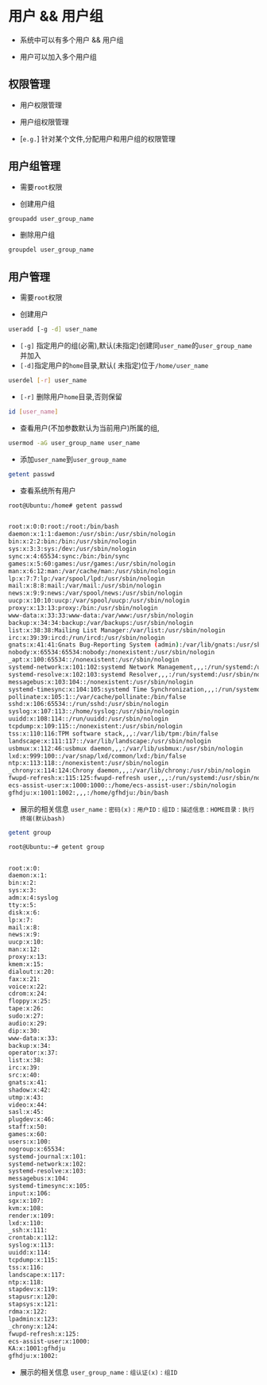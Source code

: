 # 用户 && 用户组

* 系统中可以有多个用户 && 用户组

* 用户可以加入多个用户组 

## 权限管理

* 用户权限管理

* 用户组权限管理

* [`e.g.`] 针对某个文件,分配用户和用户组的权限管理

## 用户组管理

* 需要`root`权限

* 创建用户组

```bash
groupadd user_group_name
```

* 删除用户组

```bash
groupdel user_group_name
```

## 用户管理

* 需要`root`权限

* 创建用户

```bash
useradd [-g -d] user_name
```

* `[-g]` 指定用户的组(必需),默认(未指定)创建同`user_name`的`user_group_name`并加入
* `[-d]`指定用户的`home`目录,默认( 未指定)位于`/home/user_name`


```bash
userdel [-r] user_name
```

* `[-r]` 删除用户`home`目录,否则保留

```bash
id [user_name]
```

* 查看用户(不加参数默认为当前用户)所属的组,

```bash
usermod -aG user_group_name user_name
```

* 添加`user_name`到`user_group_name`

```bash
getent passwd
```

* 查看系统所有用户

```bash
root@Ubuntu:/home# getent passwd


root:x:0:0:root:/root:/bin/bash
daemon:x:1:1:daemon:/usr/sbin:/usr/sbin/nologin
bin:x:2:2:bin:/bin:/usr/sbin/nologin
sys:x:3:3:sys:/dev:/usr/sbin/nologin
sync:x:4:65534:sync:/bin:/bin/sync
games:x:5:60:games:/usr/games:/usr/sbin/nologin
man:x:6:12:man:/var/cache/man:/usr/sbin/nologin
lp:x:7:7:lp:/var/spool/lpd:/usr/sbin/nologin
mail:x:8:8:mail:/var/mail:/usr/sbin/nologin
news:x:9:9:news:/var/spool/news:/usr/sbin/nologin
uucp:x:10:10:uucp:/var/spool/uucp:/usr/sbin/nologin
proxy:x:13:13:proxy:/bin:/usr/sbin/nologin
www-data:x:33:33:www-data:/var/www:/usr/sbin/nologin
backup:x:34:34:backup:/var/backups:/usr/sbin/nologin
list:x:38:38:Mailing List Manager:/var/list:/usr/sbin/nologin
irc:x:39:39:ircd:/run/ircd:/usr/sbin/nologin
gnats:x:41:41:Gnats Bug-Reporting System (admin):/var/lib/gnats:/usr/sbin/nologin
nobody:x:65534:65534:nobody:/nonexistent:/usr/sbin/nologin
_apt:x:100:65534::/nonexistent:/usr/sbin/nologin
systemd-network:x:101:102:systemd Network Management,,,:/run/systemd:/usr/sbin/nologin
systemd-resolve:x:102:103:systemd Resolver,,,:/run/systemd:/usr/sbin/nologin
messagebus:x:103:104::/nonexistent:/usr/sbin/nologin
systemd-timesync:x:104:105:systemd Time Synchronization,,,:/run/systemd:/usr/sbin/nologin
pollinate:x:105:1::/var/cache/pollinate:/bin/false
sshd:x:106:65534::/run/sshd:/usr/sbin/nologin
syslog:x:107:113::/home/syslog:/usr/sbin/nologin
uuidd:x:108:114::/run/uuidd:/usr/sbin/nologin
tcpdump:x:109:115::/nonexistent:/usr/sbin/nologin
tss:x:110:116:TPM software stack,,,:/var/lib/tpm:/bin/false
landscape:x:111:117::/var/lib/landscape:/usr/sbin/nologin
usbmux:x:112:46:usbmux daemon,,,:/var/lib/usbmux:/usr/sbin/nologin
lxd:x:999:100::/var/snap/lxd/common/lxd:/bin/false
ntp:x:113:118::/nonexistent:/usr/sbin/nologin
_chrony:x:114:124:Chrony daemon,,,:/var/lib/chrony:/usr/sbin/nologin
fwupd-refresh:x:115:125:fwupd-refresh user,,,:/run/systemd:/usr/sbin/nologin
ecs-assist-user:x:1000:1000::/home/ecs-assist-user:/sbin/nologin
gfhdju:x:1001:1002:,,,:/home/gfhdju:/bin/bash
```

* 展示的相关信息  `user_name` : `密码(x)` : `用户ID` : `组ID` : `描述信息` : `HOME目录` : `执行终端(默认bash)`

```bash
getent group
```

```bash
root@Ubuntu:~# getent group


root:x:0:
daemon:x:1:
bin:x:2:
sys:x:3:
adm:x:4:syslog
tty:x:5:
disk:x:6:
lp:x:7:
mail:x:8:
news:x:9:
uucp:x:10:
man:x:12:
proxy:x:13:
kmem:x:15:
dialout:x:20:
fax:x:21:
voice:x:22:
cdrom:x:24:
floppy:x:25:
tape:x:26:
sudo:x:27:
audio:x:29:
dip:x:30:
www-data:x:33:
backup:x:34:
operator:x:37:
list:x:38:
irc:x:39:
src:x:40:
gnats:x:41:
shadow:x:42:
utmp:x:43:
video:x:44:
sasl:x:45:
plugdev:x:46:
staff:x:50:
games:x:60:
users:x:100:
nogroup:x:65534:
systemd-journal:x:101:
systemd-network:x:102:
systemd-resolve:x:103:
messagebus:x:104:
systemd-timesync:x:105:
input:x:106:
sgx:x:107:
kvm:x:108:
render:x:109:
lxd:x:110:
_ssh:x:111:
crontab:x:112:
syslog:x:113:
uuidd:x:114:
tcpdump:x:115:
tss:x:116:
landscape:x:117:
ntp:x:118:
stapdev:x:119:
stapusr:x:120:
stapsys:x:121:
rdma:x:122:
lpadmin:x:123:
_chrony:x:124:
fwupd-refresh:x:125:
ecs-assist-user:x:1000:
KA:x:1001:gfhdju
gfhdju:x:1002:
```

* 展示的相关信息  `user_group_name` : `组认证(x)` : `组ID`















